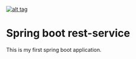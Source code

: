 [![alt tag](https://travis-ci.org/KaraBurak/my-rest-service.svg?branch=master)](https://travis-ci.org/KaraBurak/my-rest-service)

# Spring boot rest-service

This is my first spring boot application. 
